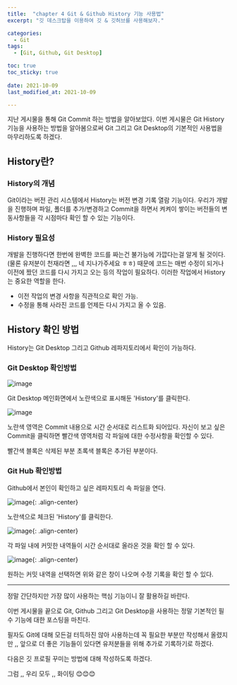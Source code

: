 ```yaml
---
title:  "chapter 4 Git & Github History 기능 사용법" 
excerpt: "깃 데스크탑을 이용하여 깃 & 깃허브를 사용해보자."

categories:
  - Git
tags:
  - [Git, Github, Git Desktop]

toc: true
toc_sticky: true
 
date: 2021-10-09
last_modified_at: 2021-10-09

---
```


지난 게시물을 통해 Git Commit 하는 방법을 알아보았다. 이번 게시물은 Git History 기능을 사용하는 방법을 알아봄으로써 Git 그리고 Git Desktop의 기본적인 사용법을 마무리하도록 하겠다. 

## History란?

### History의 개념

Git이라는 버전 관리 시스템에서 History는 버전 변경 기록 열람 기능이다. 우리가 개발을 진행하며 파일, 폴더를 추가/변경하고 Commit을 하면서 켜켜이 쌓이는 버전들의 변동사항들을 각 시점마다 확인 할 수 있는 기능이다. 

### History 필요성

개발을 진행하다면 한번에 완벽한 코드를 짜는건 불가능에 가깝다는걸 알게 될 것이다. (물론 유저분이 천재라면 ,,, 네 지나가주세요 ㅎㅎ) 때문에 코드는 매번 수정이 되거나 이전에 짰던 코드를 다시 가지고 오는 등의 작업이 필요하다. 이러한 작업에서 History는 중요한 역할을 한다. 

- 이전 작업의 변경 사항을 직관적으로 확인 가능. 
- 수정을 통해 사라진 코드를 언제든 다시 가지고 올 수 있음. 

## History 확인 방법

History는 Git Desktop 그리고 Github 레파지토리에서 확인이 가능하다. 

### Git Desktop 확인방법

![image](https://user-images.githubusercontent.com/67791317/136644039-80d77909-e38a-4215-ab5d-d2f768c30808.png)

Git Desktop 메인화면에서 노란색으로 표시해둔 'History'를 클릭한다. 

![image](https://user-images.githubusercontent.com/67791317/136644130-c7bc9c6c-061c-43af-8468-16646186bfe5.png)

노란색 영역은 Commit 내용으로 시간 순서대로 리스트화 되어있다. 
자신이 보고 싶은 Commit을 클릭하면 빨간색 영역처럼 각 파일에 대한 수정사항을 확인할 수 있다. 

빨간색 블록은 삭제된 부분 초록색 블록은 추가된 부분이다. 

### Git Hub 확인방법

Github에서 본인이 확인하고 싶은 레파지토리 속 파일을 연다. 

![image](https://user-images.githubusercontent.com/67791317/136644254-d8915f8a-b9d0-4e39-8f18-497ddddb2eb0.png){: .align-center}

노란색으로 체크된 'History'를 클릭한다. 

![image](https://user-images.githubusercontent.com/67791317/136644277-3b51b9be-6376-446c-82c7-51893c012e5d.png){: .align-center}

각 파일 내에 커밋한 내역들이 시간 순서대로 올라온 것을 확인 할 수 있다. 

![image](https://user-images.githubusercontent.com/67791317/136644295-442b1c10-62b1-4a0c-b0e2-b7508676a81a.png){: .align-center}

원하는 커밋 내역을 선택하면 위와 같은 창이 나오며 수정 기록을 확인 할 수 있다. 


-----

정말 간단하지만 가장 많이 사용하는 핵심 기능이니 잘 활용하길 바란다. 

이번 게시물을 끝으로 Git, Github 그리고 Git Desktop을 사용하는 정말 기본적인 필수 기능에 대한 포스팅을 마친다. 

필자도 Git에 대해 모든걸 터득하진 않아 사용하는데 꼭 필요한 부분만 작성해서 올렸지만 ,, 앞으로 더 좋은 기능들이 있다면 유저분들을 위해 추가로 기록하기로 하겠다. 

다음은 깃 프로필 꾸미는 방법에 대해 작성하도록 하겠다. 

그럼 ,, 우리 모두 ,, 화이팅 😊😊😊

